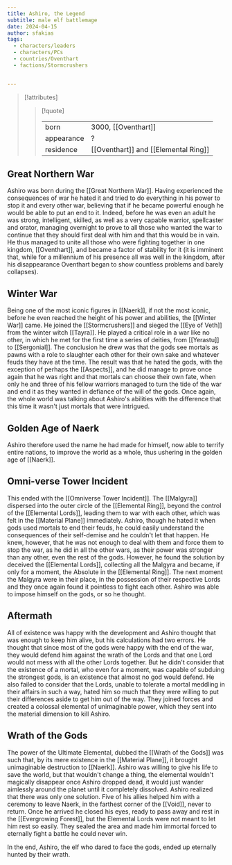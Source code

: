 ```yaml
---
title: Ashiro, the Legend
subtitle: male elf battlemage
date: 2024-04-15
author: sfakias
tags:
  - characters/leaders
  - characters/PCs
  - countries/Oventhart
  - factions/Stormcrushers


---
```

> [!attributes]
> 
> > [!quote]
> >
> > | | |
> > | --- | --- |
> > | born | 3000, [[Oventhart]] |
> > | appearance | ? |
> > | residence | [[Oventhart]] and [[Elemental Ring]] |

## Great Northern War

Ashiro was born during the [[Great Northern War]]. Having experienced the consequences of war he hated it and tried to do everything in his power to stop it and every other war, believing that if he became powerful enough he would be able to put an end to it. Indeed, before he was even an adult he was strong, intelligent, skilled, as well as a very capable warrior, spellcaster and orator, managing overnight to prove to all those who wanted the war to continue that they should first deal with him and that this would be in vain. He thus managed to unite all those who were fighting together in one kingdom, [[Oventhart]], and became a factor of stability for it (it is imminent that, while for a millennium of his presence all was well in the kingdom, after his disappearance Oventhart began to show countless problems and barely collapses).

## Winter War

Being one of the most iconic figures in [[Naerk]], if not the most iconic, before he even reached the height of his power and abilities, the [[Winter War]] came. He joined the [[Stormcrushers]] and sieged the [[Eye of Veth]] from the winter witch [[Tayra]].
He played a critical role in a war like no other, in which he met for the first time a series of deities, from [[Yerastu]] to [[Sergonial]]. The conclusion he drew was that the gods see mortals as pawns with a role to slaughter each other for their own sake and whatever feuds they have at the time. The result was that he hated the gods, with the exception of perhaps the [[Aspects]], and he did manage to prove once again that he was right and that mortals can choose their own fate, when only he and three of his fellow warriors managed to turn the tide of the war and end it as they wanted in defiance of the will of the gods. Once again, the whole world was talking about Ashiro's abilities with the difference that this time it wasn't just mortals that were intrigued.

## Golden Age of Naerk

Ashiro therefore used the name he had made for himself, now able to terrify entire nations, to improve the world as a whole, thus ushering in the golden age of [[Naerk]].

## Omni-verse Tower Incident

This ended with the [[Omniverse Tower Incident]]. The [[Malgyra]] dispersed into the outer circle of the [[Elemental Ring]], beyond the control of the [[Elemental Lords]], leading them to war with each other, which was felt in the [[Material Plane]] immediately. Ashiro, though he hated it when gods used mortals to end their feuds, he could easily understand the consequences of their self-demise and he couldn't let that happen. He knew, however, that he was not enough to deal with them and force them to stop the war, as he did in all the other wars, as their power was stronger than any other, even the rest of the gods. However, he found the solution by deceived the [[Elemental Lords]], collecting all the Malgyra and became, if only for a moment, the Absolute in the [[Elemental Ring]]. The next moment the Malgyra were in their place, in the possession of their respective Lords and they once again found it pointless to fight each other. Ashiro was able to impose himself on the gods, or so he thought.

## Aftermath

All of existence was happy with the development and Ashiro thought that was enough to keep him alive, but his calculations had two errors. He thought that since most of the gods were happy with the end of the war, they would defend him against the wrath of the Lords and that one Lord would not mess with all the other Lords together. But he didn't consider that the existence of a mortal, who even for a moment, was capable of subduing the strongest gods, is an existence that almost no god would defend. He also failed to consider that the Lords, unable to tolerate a mortal meddling in their affairs in such a way, hated him so much that they were willing to put their differences aside to get him out of the way. They joined forces and created a colossal elemental of unimaginable power, which they sent into the material dimension to kill Ashiro.

## Wrath of the Gods

The power of the Ultimate Elemental, dubbed the [[Wrath of the Gods]] was such that, by its mere existence in the [[Μaterial Plane]], it brought unimaginable destruction to [[Naerk]]. Ashiro was willing to give his life to save the world, but that wouldn't change a thing, the elemental wouldn't magically disappear once Ashiro dropped dead, it would just wander aimlessly around the planet until it completely dissolved. Ashiro realized that there was only one solution. Five of his allies helped him with a ceremony to leave Naerk, in the farthest corner of the [[Void]], never to return. Once he arrived he closed his eyes, ready to pass away and rest in the [[Evergrowing Forest]], but the Elemental Lords were not meant to let him rest so easily. They sealed the area and made him immortal forced to eternally fight a battle he could never win.

In the end, Ashiro, the elf who dared to face the gods, ended up eternally hunted by their wrath.